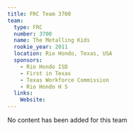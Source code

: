 ```yaml
---
title: FRC Team 3700
team:
  type: FRC
  number: 3700
  name: The Metalling Kids
  rookie_year: 2011
  location: Rio Hondo, Texas, USA
  sponsors:
    - Rio Hondo ISD
    - First in Texas
    - Texas Workforce Commission
    - Rio Hondo H S
  links:
    Website: 
---
```

No content has been added for this team